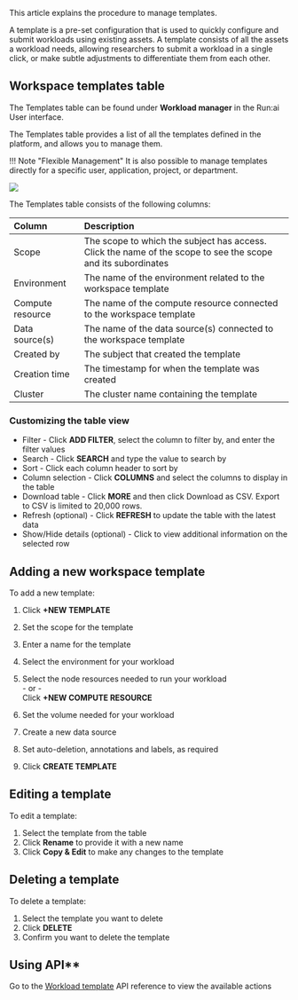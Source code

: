   
This article explains the procedure to manage templates.

A template is a pre-set configuration that is used to quickly configure and submit workloads using existing assets. A template consists of all the assets a workload needs, allowing researchers to submit a workload in a single click, or make subtle adjustments to differentiate them from each other.

## Workspace templates table

The Templates table can be found under __Workload manager__ in the Run:ai User interface.

The Templates table provides a list of all the templates defined in the platform, and allows you to manage them.

!!! Note "Flexible Management"
    It is also possible to manage templates directly for a specific user, application, project, or department.

![](img/template-table.png)

The Templates table consists of the following columns:

| Column | Description |
| :---- | :---- |
| Scope | The scope to which the subject has access. Click the name of the scope to see the scope and its subordinates |
| Environment | The name of the environment related to the workspace template |
| Compute resource | The name of the compute resource connected to the workspace template |
| Data source(s) | The name of the data source(s) connected to the workspace template |
| Created by | The subject that created the template |
| Creation time | The timestamp for when the template was created |
| Cluster | The cluster name containing the template |

### Customizing the table view

* Filter - Click __ADD FILTER__, select the column to filter by, and enter the filter values  
* Search - Click __SEARCH__ and type the value to search by  
* Sort - Click each column header to sort by  
* Column selection - Click __COLUMNS__ and select the columns to display in the table  
* Download table - Click __MORE__ and then click Download as CSV. Export to CSV is limited to 20,000 rows. 
* Refresh (optional) - Click __REFRESH__ to update the table with the latest data  
* Show/Hide details (optional) - Click to view additional information on the selected row

## Adding a new workspace template

To add a new template:

1. Click __+NEW TEMPLATE__  
2. Set the scope for the template  
3. Enter a name for the template  
4. Select the environment for your workload  
5. Select the node resources needed to run your workload  
    \- or -  
   Click __+NEW COMPUTE RESOURCE__

6. Set the volume needed for your workload  
7. Create a new data source  
8. Set auto-deletion, annotations and labels, as required  
9. Click __CREATE TEMPLATE__

## Editing a template

To edit a template:

1. Select the template from the table  
2. Click __Rename__ to provide it with a new name  
3. Click __Copy & Edit__ to make any changes to the template

## Deleting a template

To delete a template:

1. Select the template you want to delete  
2. Click __DELETE__  
3. Confirm you want to delete the template

## Using API**

Go to the [Workload template](https://app.run.ai/api/docs#tag/Template) API reference to view the available actions  
